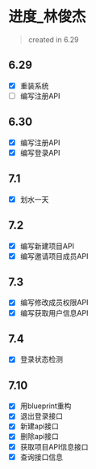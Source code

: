 # 进度_林俊杰

> created in 6.29

## 6.29

- [x] 重装系统
- [ ] 编写注册API

## 6.30

- [x] 编写注册API
- [x] 编写登录API

## 7.1

- [x] 划水一天

## 7.2

- [x] 编写新建项目API
- [x]  编写邀请项目成员API

## 7.3

- [x] 编写修改成员权限API
- [x] 编写获取用户信息API

## 7.4

- [x] 登录状态检测

## 7.10

- [x] 用blueprint重构
- [x] 退出登录接口
- [x] 新建api接口
- [x] 删除api接口
- [x] 获取项目API信息接口
- [x] 查询接口信息